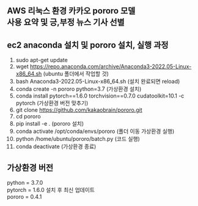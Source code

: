 ## AWS 리눅스 환경 카카오 pororo 모델<br> 사용 요약 및 긍,부정 뉴스 기사 선별

## ec2 anaconda 설치 및 pororo 설치, 실행 과정

1. sudo apt-get update 
2. wget https://repo.anaconda.com/archive/Anaconda3-2022.05-Linux-x86_64.sh (ubuntu 폴더에서 작업할 것)
3. bash Anaconda3-2022.05-Linux-x86_64.sh (설치 완료되면 reload)
4. conda create -n pororo python=3.7 (가상환경 설치)
5. conda install pytorch==1.6.0 torchvision==0.7.0 cudatoolkit=10.1 -c pytorch (가상환경 버전 맞추기)
6. git clone https://github.com/kakaobrain/pororo.git
7. cd pororo
8. pip install -e . (pororo 설치)
9. conda activate /opt/conda/envs/pororo (폴더 이동 가상환경 실행)
10. python /home/ubuntu/pororo/batch.py (코드 실행)
11. conda deactivate (가상환경 종료)

## 가상환경 버전
python = 3.7.0 <br>
pytorch = 1.6.0 설치 후 최신 업데이트 <br>
pororo = 0.4.1 <br>